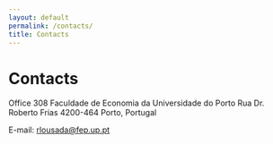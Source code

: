 ```yaml
---
layout: default
permalink: /contacts/
title: Contacts
---
```

# Contacts

Office 308
Faculdade de Economia da Universidade do Porto
Rua Dr. Roberto Frias 4200-464 Porto, Portugal

E-mail: rlousada@fep.up.pt
